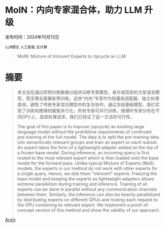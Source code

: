 # MoIN：内向专家混合体，助力 LLM 升级

发布时间：2024年10月12日

`LLM理论` `人工智能` `云计算`

> MoIN: Mixture of Introvert Experts to Upcycle an LLM

# 摘要

> 本文旨在通过将预训练数据分组并训练专家模型，来升级现有的大型语言模型，而无需全面重新预训练。这些“内向”专家作为轻量级适配器，独立处理查询，避免了传统专家混合模型中的复杂协作。通过冻结基础模型，我们实现了训练和推理的极致并行化，所有专家可并行训练，推理时专家分布在不同GPU上，高效处理请求。我们已验证了这一方法的可行性。

> The goal of this paper is to improve (upcycle) an existing large language model without the prohibitive requirements of continued pre-training of the full-model. The idea is to split the pre-training data into semantically relevant groups and train an expert on each subset. An expert takes the form of a lightweight adapter added on the top of a frozen base model. During inference, an incoming query is first routed to the most relevant expert which is then loaded onto the base model for the forward pass. Unlike typical Mixture of Experts (MoE) models, the experts in our method do not work with other experts for a single query. Hence, we dub them "introvert" experts. Freezing the base model and keeping the experts as lightweight adapters allows extreme parallelism during training and inference. Training of all experts can be done in parallel without any communication channels between them. Similarly, the inference can also be heavily parallelized by distributing experts on different GPUs and routing each request to the GPU containing its relevant expert. We implement a proof-of-concept version of this method and show the validity of our approach.

[Arxiv](https://arxiv.org/abs/2410.09687)